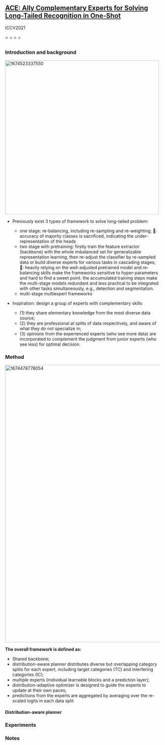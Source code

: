 ## [ACE: Ally Complementary Experts for Solving Long-Tailed Recognition in One-Shot](https://arxiv.org/abs/2108.02385)

ICCV2021 

⭐ ⭐ ⭐ ⭐


### Introduction and background

<img width="500" alt="1674523337550" src="https://user-images.githubusercontent.com/46414159/214193796-f68aa5db-8e10-4f98-ba2a-ef4ee1671342.png">

- Previously exist 3 types of framework to solve long-tailed problem:
  - one stage: re-balancing, including re-sampling and re-weighting; 🙅: accuracy of majority classes is sacrificed, indicating the under-representation of the heads
  - two stage with pretraining: firstly train the feature extractor (backbone) with the whole imbalanced set for generalizable representation learning, then re-adjust the classifier by re-sampled data or build diverse experts for various tasks in cascading stages; 🙅: heavily relying on the well-adjusted pretrained model and re-balancing skills make the frameworks sensitive to hyper-parameters and hard to find a sweet point. the accumulated training steps make the multi-stage models redundant and less practical to be integrated with other tasks simultaneously, e.g., detection and segmentation.
  - multi-stage multiexpert frameworks

- Inspiration: design a group of experts with complementary skills
  - (1) they share elementary knowledge from the most diverse data source; 
  - (2) they are professional at splits of data respectively, and aware of what they do not specialize in; 
  - (3) opinions from the experienced experts (who see more data) are incorporated to complement the judgment from junior experts (who see less) for optimal decision.

### Method
<img width="900" alt="1674478778054" src="https://user-images.githubusercontent.com/46414159/214045848-c70cec05-4f18-4215-be01-b793a7a769e1.png">

**The overall framework is defined as:**

- Shared backbone;
- distribution-aware planner distributes diverse but overlapping category splits for each expert, including target categories (TC) and interfering categories (IC);
- multiple experts (individual learnable blocks and a prediction layer);
- distribution-adaptive optimizer is designed to guide the experts to update at their own paces;
- predictions from the experts are aggregated by averaging
over the re-scaled logits in each data split

#### Distribution-aware planner

### Experiments

### Notes
